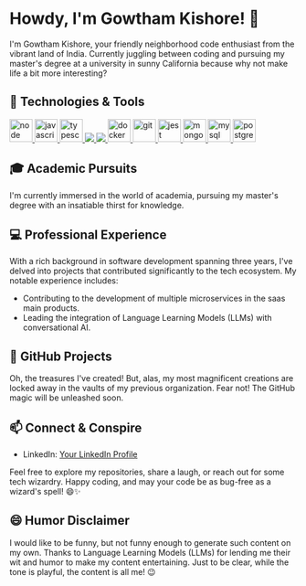 # Howdy, I'm Gowtham Kishore! 👋

I'm Gowtham Kishore, your friendly neighborhood code enthusiast from the vibrant land of India. Currently juggling between coding and pursuing my master's degree at a university in sunny California because why not make life a bit more interesting?

## 🔧 Technologies & Tools

<p align="left" dir="auto">
  <a href="https://nodejs.org/" rel="nofollow"> <img src="https://camo.githubusercontent.com/baa86eefecfaec4462666f3889c6d18f8f5613b52d7b30b96d4149edfd27bfa6/68747470733a2f2f75706c6f61642e77696b696d656469612e6f72672f77696b6970656469612f636f6d6d6f6e732f642f64392f4e6f64652e6a735f6c6f676f2e737667" alt="node" width="40" height="40" data-canonical-src="https://upload.wikimedia.org/wikipedia/commons/d/d9/Node.js_logo.svg" style="max-width: 100%;"> </a>
  <a href="https://developer.mozilla.org/en-US/docs/Web/JavaScript" rel="nofollow"> <img src="https://camo.githubusercontent.com/16916aec71acffe56544e39810941905c8ee2c39ebec950faf1011bc9a4d715e/68747470733a2f2f75706c6f61642e77696b696d656469612e6f72672f77696b6970656469612f636f6d6d6f6e732f362f36612f4a6176615363726970742d6c6f676f2e706e67" alt="javascript" width="40" height="40" data-canonical-src="https://upload.wikimedia.org/wikipedia/commons/6/6a/JavaScript-logo.png" style="max-width: 100%;"> </a>
  <a href="https://www.typescriptlang.org/" rel="nofollow"> <img src="https://camo.githubusercontent.com/607d9fb6c9ea3e158d8c23c708ea6102dae2db2ea9a505a99c2a4576f6f0a999/68747470733a2f2f75706c6f61642e77696b696d656469612e6f72672f77696b6970656469612f636f6d6d6f6e732f342f34632f547970657363726970745f6c6f676f5f323032302e737667" alt="typescript" width="40" height="40" data-canonical-src="https://upload.wikimedia.org/wikipedia/commons/4/4c/Typescript_logo_2020.svg" style="max-width: 100%;"> </a>
  <a href="https://expressjs.com/" rel="nofollow"> <img src="https://avatars.githubusercontent.com/u/5658226?s=200&v=4" style="max-width: 100%;"> </a>
  <a href="https://redis.io/" rel="nofollow"> <img src="https://avatars.githubusercontent.com/u/1529926?s=48&v=4" style="max-width: 100%;"> </a>
  <a href="https://www.docker.com/" rel="nofollow"> <img src="https://camo.githubusercontent.com/fa917fbe430617ce11467c34ee9e71fcd76fedd71eb1652bf41f09fda139a5c1/68747470733a2f2f7777772e646f636b65722e636f6d2f77702d636f6e74656e742f75706c6f6164732f323032322f30332f766572746963616c2d6c6f676f2d6d6f6e6f6368726f6d617469632e706e67" alt="docker" width="40" height="40" data-canonical-src="https://www.docker.com/wp-content/uploads/2022/03/vertical-logo-monochromatic.png" style="max-width: 100%;"> </a>
  <a href="https://git-scm.com/" rel="nofollow"> <img src="https://camo.githubusercontent.com/fcafa5ebc1f5f789ae7d012a3ecd8fe7bda49516591caf7c37698f764165d880/68747470733a2f2f7777772e766563746f726c6f676f2e7a6f6e652f6c6f676f732f6769742d73636d2f6769742d73636d2d69636f6e2e737667" alt="git" width="40" height="40" data-canonical-src="https://www.vectorlogo.zone/logos/git-scm/git-scm-icon.svg" style="max-width: 100%;"> </a>
  <a href="https://jestjs.io" rel="nofollow"> <img src="https://camo.githubusercontent.com/87882410b423221c16582e2f23590a723cb841ef3458ccdc7b13ba8d5bcc0354/68747470733a2f2f7777772e766563746f726c6f676f2e7a6f6e652f6c6f676f732f6a6573746a73696f2f6a6573746a73696f2d69636f6e2e737667" alt="jest" width="40" height="40" data-canonical-src="https://www.vectorlogo.zone/logos/jestjsio/jestjsio-icon.svg" style="max-width: 100%;"> </a>
  <a href="https://www.mongodb.com/" rel="nofollow"> <img src="https://camo.githubusercontent.com/823669b01b23f1c9bf9e975e80da4730427b05b49039a9ac884722d659b017cb/68747470733a2f2f77372e706e6777696e672e636f6d2f706e67732f36332f31392f706e672d7472616e73706172656e742d6d6f6e676f64622d64617461626173652d6e6f73716c2d706f737467726573716c2d6d6f6e676f2d746578742d6c6f676f2d627573696e6573732d7468756d626e61696c2e706e67" alt="mongodb" width="40" height="40" data-canonical-src="https://w7.pngwing.com/pngs/63/19/png-transparent-mongodb-database-nosql-postgresql-mongo-text-logo-business-thumbnail.png" style="max-width: 100%;"> </a>
  <a href="https://www.mysql.com/" rel="nofollow"> <img src="https://camo.githubusercontent.com/35ea0e8b4fba4bc12f903e1571b8cada6d7ecd2e7604063609593e32fd868502/68747470733a2f2f75706c6f61642e77696b696d656469612e6f72672f77696b6970656469612f636f6d6d6f6e732f302f30612f4d7953514c5f746578746c6f676f2e737667" alt="mysql" width="40" height="40" data-canonical-src="https://upload.wikimedia.org/wikipedia/commons/0/0a/MySQL_textlogo.svg" style="max-width: 100%;"> </a>
  <a href="https://www.postgresql.org" rel="nofollow"> <img src="https://camo.githubusercontent.com/1c93309e27f7e3828accdc0492277a51ebaa33f925cd8b6a2b21262fe2b0db66/68747470733a2f2f75706c6f61642e77696b696d656469612e6f72672f77696b6970656469612f636f6d6d6f6e732f322f32392f506f737467726573716c5f656c657068616e742e737667" alt="postgresql" width="40" height="40" data-canonical-src="https://upload.wikimedia.org/wikipedia/commons/2/29/Postgresql_elephant.svg" style="max-width: 100%;"> </a>
</p>

## 🎓 Academic Pursuits

I'm currently immersed in the world of academia, pursuing my master's degree with an insatiable thirst for knowledge.

## 💻 Professional Experience

With a rich background in software development spanning three years, I've delved into projects that contributed significantly to the tech ecosystem. My notable experience includes:

- Contributing to the development of multiple microservices in the saas main products.
- Leading the integration of Language Learning Models (LLMs) with conversational AI.

## 🚀 GitHub Projects

Oh, the treasures I've created! But, alas, my most magnificent creations are locked away in the vaults of my previous organization. Fear not! The GitHub magic will be unleashed soon.

## 📫 Connect & Conspire

- LinkedIn: [Your LinkedIn Profile]([LINK_TO_LINKEDIN_PROFILE](https://www.linkedin.com/in/gowtham-kishore-gk-aa597715a/))


Feel free to explore my repositories, share a laugh, or reach out for some tech wizardry. Happy coding, and may your code be as bug-free as a wizard's spell! 😄✨


## 😄 Humor Disclaimer

I would like to be funny, but not funny enough to generate such content on my own. Thanks to Language Learning Models (LLMs) for lending me their wit and humor to make my content entertaining. Just to be clear, while the tone is playful, the content is all me! 😉

